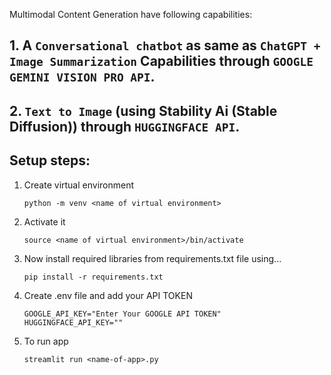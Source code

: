  Multimodal Content Generation have following capabilities:

## 1. A `Conversational chatbot` as same as `ChatGPT + Image Summarization` Capabilities through `GOOGLE GEMINI VISION PRO API`.
## 2. `Text to Image` (using Stability Ai (Stable Diffusion)) through `HUGGINGFACE API`.

## Setup steps:
1. Create virtual environment
    ```
    python -m venv <name of virtual environment>
    ```

2. Activate it
    ```
    source <name of virtual environment>/bin/activate
    ```

3. Now install required libraries from requirements.txt file using...
    ```
    pip install -r requirements.txt
    ```
4. Create .env file and add your API TOKEN
   ```
   GOOGLE_API_KEY="Enter Your GOOGLE API TOKEN"
   HUGGINGFACE_API_KEY=""
   ```
5. To run app
    ```
    streamlit run <name-of-app>.py
    ```

